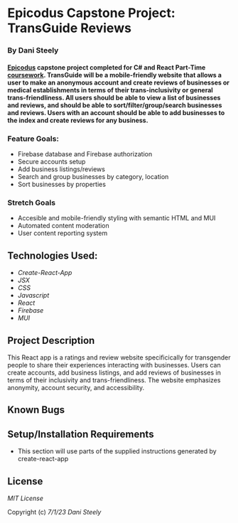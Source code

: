 # Epicodus Capstone Project: TransGuide Reviews

### By Dani Steely

#### [Epicodus][Epicodus] capstone project completed for C# and React Part-Time [coursework][coursework]. TransGuide will be a mobile-friendly website that allows a user to make an anonymous account and create reviews of businesses or medical establishments in terms of their trans-inclusivity or general trans-friendliness. All users should be able to view a list of businesses and reviews, and should be able to sort/filter/group/search businesses and reviews. Users with an account should be able to add businesses to the index and create reviews for any business.

### Feature Goals:
* Firebase database and Firebase authorization
* Secure accounts setup
* Add business listings/reviews
* Search and group businesses by category, location
* Sort businesses by properties

### Stretch Goals
* Accesible and mobile-friendly styling with semantic HTML and MUI
* Automated content moderation
* User content reporting system

## Technologies Used:
* _Create-React-App_
* _JSX_
* _CSS_
* _Javascript_
* _React_
* _Firebase_
* _MUI_

## Project Description
This React app is a ratings and review website specificically for transgender people to share their experiences interacting with businesses. Users can create accounts, add business listings, and add reviews of businesses in terms of their inclusivity and trans-friendliness. The website emphasizes anonymity, account security, and accessibility. 

## Known Bugs


## Setup/Installation Requirements
* This section will use parts of the supplied instructions generated by create-react-app

## License

_MIT License_

Copyright (c) _7/1/23_ _Dani Steely_

[Epicodus]: https://www.epicodus.com/
[coursework]: https://www.learnhowtoprogram.com/tracks/c-and-react-part-time